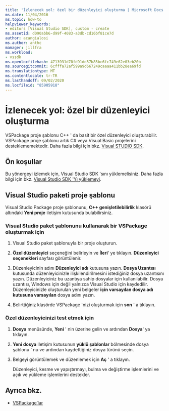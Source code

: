 ```yaml
---
title: 'İzlenecek yol: özel bir düzenleyici oluşturma | Microsoft Docs'
ms.date: 11/04/2016
ms.topic: how-to
helpviewer_keywords:
- editors [Visual Studio SDK], custom - create
ms.assetid: d090abb6-d99f-4083-a3db-cd16bf81ce7d
author: acangialosi
ms.author: anthc
manager: jillfra
ms.workload:
- vssdk
ms.openlocfilehash: 4713931d70fd91dd57b85bc6fc749e62e03eb20b
ms.sourcegitcommit: 6cfffa72af599a9d667249caaaa411bb28ea69fd
ms.translationtype: MT
ms.contentlocale: tr-TR
ms.lasthandoff: 09/02/2020
ms.locfileid: "85905918"
---
```

# <a name="walkthrough-create-a-custom-editor"></a>İzlenecek yol: özel bir düzenleyici oluşturma
VSPackage proje şablonu C++ ' da basit bir özel düzenleyici oluşturabilir. VSPackage proje şablonu artık C# veya Visual Basic projelerini desteklememektedir. Daha fazla bilgi için bkz. [Visual STUDIO SDK](../extensibility/visual-studio-sdk.md).

## <a name="prerequisites"></a>Ön koşullar
 Bu yönergeyi izlemek için, Visual Studio SDK 'sını yüklemelisiniz. Daha fazla bilgi için bkz. [Visual Studio SDK 'Yı yüklemeyi](../extensibility/installing-the-visual-studio-sdk.md).

## <a name="the-visual-studio-package-project-template"></a>Visual Studio paketi proje şablonu
 Visual Studio Package proje şablonunu, **C++ genişletilebilirlik** klasörü altındaki **Yeni proje** iletişim kutusunda bulabilirsiniz.

### <a name="to-create-a-vspackage-using-the-visual-studio-package-template"></a>Visual Studio paket şablonunu kullanarak bir VSPackage oluşturmak için

1. Visual Studio paket şablonuyla bir proje oluşturun.

2. **Özel düzenleyici** seçeneğini belirleyin ve **İleri**' ye tıklayın. **Düzenleyici seçenekleri** sayfası görüntülenir.

3. Düzenleyicinin adını **Düzenleyici adı** kutusuna yazın. **Dosya Uzantısı** kutusunda düzenleyicinizle ilişkilendirilmesini istediğiniz dosya uzantısını yazın. Düzenleyiciniz bu uzantıya sahip dosyalar için kullanılabilir. Dosya uzantısı, Windows için değil yalnızca Visual Studio için kaydedilir. Düzenleyicinizle oluşturulan yeni belgeler **için varsayılan dosya adı kutusuna varsayılan** dosya adını yazın.

4. Belirttiğiniz klasörde VSPackage 'nizi oluşturmak için **son** ' a tıklayın.

### <a name="to-test-your-custom-editor"></a>Özel düzenleyicinizi test etmek için

1. **Dosya** menüsünde, **Yeni** ' nin üzerine gelin ve ardından **Dosya**' ya tıklayın.

2. **Yeni dosya** Iletişim kutusunun **yüklü şablonlar** bölmesinde dosya şablonu ' nu ve ardından kaydettiğiniz dosya türünü seçin.

3. Belgeyi görüntülemek ve düzenlemek için **Aç** ' a tıklayın.

     Düzenleyici, kesme ve yapıştırmayı, bulma ve değiştirme işlemlerini ve açık ve yükleme işlemlerini destekler.

## <a name="see-also"></a>Ayrıca bkz.
- [VSPackage’lar](../extensibility/internals/vspackages.md)
